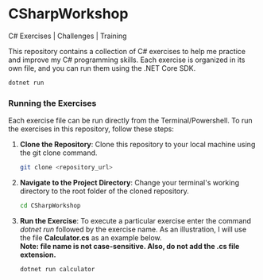 # CSharpWorkshop
C# Exercises | Challenges | Training

This repository contains a collection of C# exercises to help me practice and improve my C# programming skills. 
Each exercise is organized in its own file, and you can run them using the .NET Core SDK.
```bash
dotnet run
``` 

### Running the Exercises

Each exercise file can be run directly from the Terminal/Powershell. To run the exercises in this repository, follow these steps:

1. **Clone the Repository**:
   Clone this repository to your local machine using the git clone command.

    ```bash
    git clone <repository_url>
    ```

2. **Navigate to the Project Directory**:
   Change your terminal's working directory to the root folder of the cloned repository.

    ```bash
    cd CSharpWorkshop
    ```

3. **Run the Exercise**:
   To execute a particular exercise enter the command *dotnet run* followed by the exercise name.
   As an illustration, I will use the file **Calculator.cs** as an example below.\
    **Note: file name is not case-sensitive. Also, do not add the .cs file extension.**

    ```bash
    dotnet run calculator
    ```
